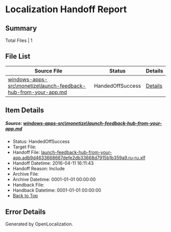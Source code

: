 # <a name='report-top'></a> Localization Handoff Report

## Summary
 Total Files | 1

## File List
 Source File | Status | Details 
 ----------- | ------ | ------- 
 [windows-apps-src\monetize\launch-feedback-hub-from-your-app.md](https://github.com/Microsoft/windows-apps/blob/264b13a3abd266da3a7212fa8926d74dd15f3873/windows-apps-src/monetize/launch-feedback-hub-from-your-app.md) | HandedOffSuccess | [Details](#d8a64552426e5ea60619bb2c3f7da71cf4deda523230)

## Item Details
##### <a name='d8a64552426e5ea60619bb2c3f7da71cf4deda523230'></a> Source: [windows-apps-src\monetize\launch-feedback-hub-from-your-app.md](https://github.com/Microsoft/windows-apps/blob/264b13a3abd266da3a7212fa8926d74dd15f3873/windows-apps-src/monetize/launch-feedback-hub-from-your-app.md)
* Status: HandedOffSuccess
* Target File: 
* Handoff File: [launch-feedback-hub-from-your-app.adb9d4633668667defe2db33668d7915b1b359a9.ru-ru.xlf](https://github.com/Microsoft/WDG.handoff/blob/cb7a85ae66613bc36855217ab5d4c99158cab6ad/ol-handoff/Microsoft/windows-apps.ru-ru/master/launch-feedback-hub-from-your-app.adb9d4633668667defe2db33668d7915b1b359a9.ru-ru.xlf)
* Handoff Datetime: 2016-04-11 16:11:43
* Handoff Reason: Include
* Archive File: 
* Archive Datetime: 0001-01-01 00:00:00
* Handback File: 
* Handback Datetime: 0001-01-01 00:00:00
* [Back to Top](#report-top)


## Error Details

Generated by OpenLocalization.
